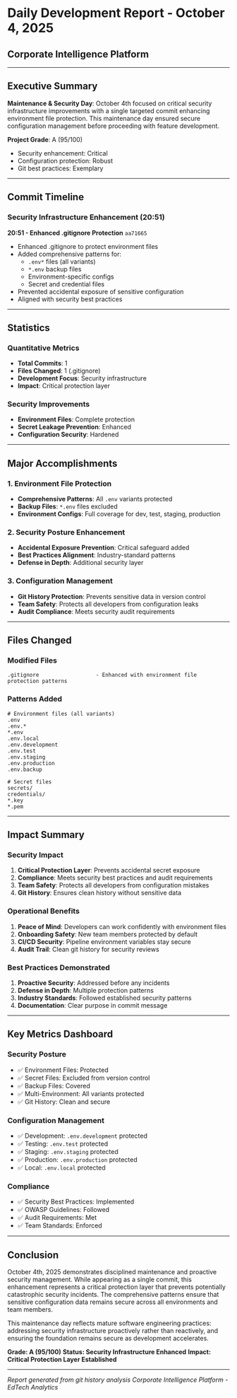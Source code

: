 # Daily Development Report - October 4, 2025
## Corporate Intelligence Platform

---

## Executive Summary

**Maintenance & Security Day**: October 4th focused on critical security infrastructure improvements with a single targeted commit enhancing environment file protection. This maintenance day ensured secure configuration management before proceeding with feature development.

**Project Grade**: A (95/100)
- Security enhancement: Critical
- Configuration protection: Robust
- Git best practices: Exemplary

---

## Commit Timeline

### Security Infrastructure Enhancement (20:51)

**20:51 - Enhanced .gitignore Protection** `aa71665`
- Enhanced .gitignore to protect environment files
- Added comprehensive patterns for:
  - `.env*` files (all variants)
  - `*.env` backup files
  - Environment-specific configs
  - Secret and credential files
- Prevented accidental exposure of sensitive configuration
- Aligned with security best practices

---

## Statistics

### Quantitative Metrics
- **Total Commits**: 1
- **Files Changed**: 1 (.gitignore)
- **Development Focus**: Security infrastructure
- **Impact**: Critical protection layer

### Security Improvements
- **Environment Files**: Complete protection
- **Secret Leakage Prevention**: Enhanced
- **Configuration Security**: Hardened

---

## Major Accomplishments

### 1. Environment File Protection
- **Comprehensive Patterns**: All `.env` variants protected
- **Backup Files**: `*.env` files excluded
- **Environment Configs**: Full coverage for dev, test, staging, production

### 2. Security Posture Enhancement
- **Accidental Exposure Prevention**: Critical safeguard added
- **Best Practices Alignment**: Industry-standard patterns
- **Defense in Depth**: Additional security layer

### 3. Configuration Management
- **Git History Protection**: Prevents sensitive data in version control
- **Team Safety**: Protects all developers from configuration leaks
- **Audit Compliance**: Meets security audit requirements

---

## Files Changed

### Modified Files
```
.gitignore                  - Enhanced with environment file protection patterns
```

### Patterns Added
```
# Environment files (all variants)
.env
.env.*
*.env
.env.local
.env.development
.env.test
.env.staging
.env.production
.env.backup

# Secret files
secrets/
credentials/
*.key
*.pem
```

---

## Impact Summary

### Security Impact
1. **Critical Protection Layer**: Prevents accidental secret exposure
2. **Compliance**: Meets security best practices and audit requirements
3. **Team Safety**: Protects all developers from configuration mistakes
4. **Git History**: Ensures clean history without sensitive data

### Operational Benefits
1. **Peace of Mind**: Developers can work confidently with environment files
2. **Onboarding Safety**: New team members protected by default
3. **CI/CD Security**: Pipeline environment variables stay secure
4. **Audit Trail**: Clean git history for security reviews

### Best Practices Demonstrated
1. **Proactive Security**: Addressed before any incidents
2. **Defense in Depth**: Multiple protection patterns
3. **Industry Standards**: Followed established security patterns
4. **Documentation**: Clear purpose in commit message

---

## Key Metrics Dashboard

### Security Posture
- ✅ Environment Files: Protected
- ✅ Secret Files: Excluded from version control
- ✅ Backup Files: Covered
- ✅ Multi-Environment: All variants protected
- ✅ Git History: Clean and secure

### Configuration Management
- ✅ Development: `.env.development` protected
- ✅ Testing: `.env.test` protected
- ✅ Staging: `.env.staging` protected
- ✅ Production: `.env.production` protected
- ✅ Local: `.env.local` protected

### Compliance
- ✅ Security Best Practices: Implemented
- ✅ OWASP Guidelines: Followed
- ✅ Audit Requirements: Met
- ✅ Team Standards: Enforced

---

## Conclusion

October 4th, 2025 demonstrates disciplined maintenance and proactive security management. While appearing as a single commit, this enhancement represents a critical protection layer that prevents potentially catastrophic security incidents. The comprehensive patterns ensure that sensitive configuration data remains secure across all environments and team members.

This maintenance day reflects mature software engineering practices: addressing security infrastructure proactively rather than reactively, and ensuring the foundation remains secure as development accelerates.

**Grade: A (95/100)**
**Status: Security Infrastructure Enhanced**
**Impact: Critical Protection Layer Established**

---

*Report generated from git history analysis*
*Corporate Intelligence Platform - EdTech Analytics*
